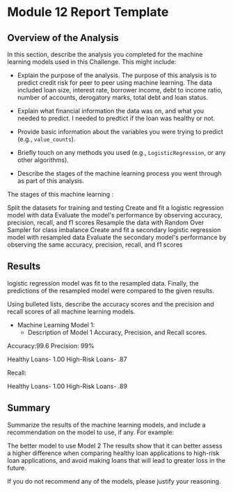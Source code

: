 # Module 12 Report Template

## Overview of the Analysis

In this section, describe the analysis you completed for the machine learning models used in this Challenge. This might include:

* Explain the purpose of the analysis.
The purpose of this analysis is to predict credit risk for peer to peer using machine learning.
The data included loan size, interest rate, borrower income, debt to income ratio, number of accounts, derogatory marks, total debt and loan status.

* Explain what financial information the data was on, and what you needed to predict.
I needed to predtict if the loan was healthy or not.

* Provide basic information about the variables you were trying to predict (e.g., `value_counts`).

* Briefly touch on any methods you used (e.g., `LogisticRegression`, or any other algorithms).

* Describe the stages of the machine learning process you went through as part of this analysis.

The stages of this machine learning :

Split the datasets for training and testing
Create and fit a logistic regression model with data
Evaluate the model's performance by observing accuracy, precision, recall, and f1 scores
Resample the data with Random Over Sampler for class imbalance
Create and fit a secondary logistic regression model with resampled data
Evaluate the secondary model's performance by observing the same accuracy, precision, recall, and f1 scores



## Results

logistic regression model was fit to the resampled data. Finally, the predictions of the resampled model were compared to the given results.



Using bulleted lists, describe the accuracy scores and the precision and recall scores of all machine learning models.

* Machine Learning Model 1:
    * Description of Model 1 Accuracy, Precision, and Recall scores.

Accuracy:99.6
Precision: 99%

Healthy Loans- 1.00
High-Risk Loans- .87

Recall:

Healthy Loans- 1.00
High-Risk Loans- .89

## Summary

Summarize the results of the machine learning models, and include a recommendation on the model to use, if any. For example:

The better model to use Model 2
The results show that it can better assess a higher difference when comparing healthy loan applications to high-risk loan applications, and avoid making loans that will lead to greater loss in the future.

If you do not recommend any of the models, please justify your reasoning.
